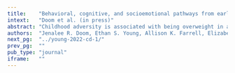 ```yaml
---
title:    "Behavioral, cognitive, and socioemotional pathways from early childhood adversity to BMI: Evidence from two prospective longitudinal cohorts."
intext:   "Doom et al. (in press)"
abstract: "Childhood adversity is associated with being overweight in adulthood, but there are few investigations that prospectively test mechanisms behind this association across development. Using two socioeconomically high-risk prospective longitudinal birth cohorts, the Minnesota Longitudinal Study of Risk and Adaptation (MLSRA) and the Fragile Families and Child Wellbeing Study (FFCWS), pathways between early childhood adversity and later body mass index (BMI) were tested using impulsivity, emotion dysregulation, and overeating as mediators. Early childhood adversity from 0-5 years included four separate types of adversity, including greater unpredictability, threat, neglect, and low socioeconomic status. Parents reported on their child’s impulsivity, emotion dysregulation, and overeating. Height and weight were self- reported and measured in adulthood in the MLSRA and in adolescence in the FFCWS. FFCWS results indicated that early threat, neglect, and low socioeconomic status predicted greater impulsivity and emotion dysregulation at 5 years, which in turn predicted greater overeating at 9 years and higher BMI z-score at 15 years. MLSRA results replicated the early threat→emotion dysregulation→overeating→higher BMI pathway found in FFCWS. These findings inform interventions designed to maintain or restore healthy weight for individuals who have experienced early childhood adversity."
authors:  "Jenalee R. Doom, Ethan S. Young, Allison K. Farrell, Elizabeth A. Carlson, Michelle M. Englund, Glenn I. Roisman, & Jeffry A. Simpson"
next_pg:  "../young-2022-cd-1/"
prev_pg:  ""
pub_type: "journal"
iframe:   ""
---
```

